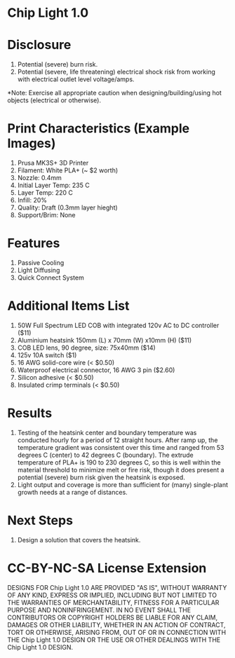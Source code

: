 # Chip Light 1.0

# Disclosure
1. Potential (severe) burn risk.
2. Potential (severe, life threatening) electrical shock risk from working with electrical outlet level voltage/amps.

*Note: Exercise all appropriate caution when designing/building/using hot objects (electrical or otherwise). 

# Print Characteristics (Example Images)
1. Prusa MK3S+ 3D Printer
2. Filament: White PLA+ (~ $2 worth)
3. Nozzle: 0.4mm
4. Initial Layer Temp: 235 C
5. Layer Temp: 220 C
6. Infill: 20%
7. Quality: Draft (0.3mm layer hieght)
8. Support/Brim: None

# Features
1. Passive Cooling
2. Light Diffusing
3. Quick Connect System

# Additional Items List
1. 50W Full Spectrum LED COB with integrated 120v AC to DC controller ($11)
2. Aluminium heatsink 150mm (L) x 70mm (W) x10mm (H) ($11)
3. COB LED lens, 90 degree, size: 75x40mm ($14)
4. 125v 10A switch ($1)
5. 16 AWG solid-core wire (< $0.50)
6. Waterproof electrical connector, 16 AWG 3 pin ($2.60)
7. Silicon adhesive (< $0.50)
8. Insulated crimp terminals (< $0.50)

# Results
1. Testing of the heatsink center and boundary temperature was conducted hourly for a period of 12 straight hours. After ramp up, the temperature gradient was consistent over this time and ranged from 53 degrees C (center) to 42 degrees C (boundary). The extrude temperature of PLA+ is 190 to 230 degrees C, so this is well within the material threshold to minimize melt or fire risk, though it does present a potential (severe) burn risk given the heatsink is exposed.
2. Light output and coverage is more than sufficient for (many) single-plant growth needs at a range of distances.

# Next Steps
1. Design a solution that covers the heatsink.

# CC-BY-NC-SA License Extension
DESIGNS FOR Chip Light 1.0 ARE PROVIDED "AS IS", WITHOUT WARRANTY OF ANY KIND, EXPRESS OR IMPLIED, INCLUDING BUT NOT LIMITED TO THE WARRANTIES OF MERCHANTABILITY, FITNESS FOR A PARTICULAR PURPOSE AND NONINFRINGEMENT. IN NO EVENT SHALL THE CONTRIBUTORS OR COPYRIGHT HOLDERS BE LIABLE FOR ANY CLAIM, DAMAGES OR OTHER LIABILITY, WHETHER IN AN ACTION OF CONTRACT, TORT OR OTHERWISE, ARISING FROM, OUT OF OR IN CONNECTION WITH THE Chip Light 1.0 DESIGN OR THE USE OR OTHER DEALINGS WITH THE Chip Light 1.0 DESIGN.
